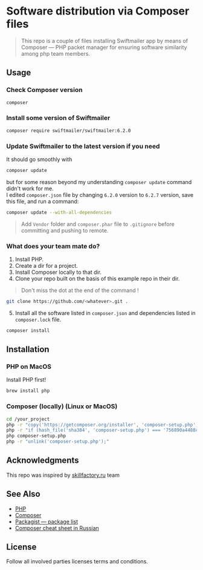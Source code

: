 # Software distribution via Composer files

> This repo is a couple of files installing Swiftmailer app by means of Composer — PHP packet manager for ensuring software similarity among php team members.   

## Usage 
### Check Composer version
```bash
composer
```
### Install some version of Swiftmailer
```bash
composer require swiftmailer/swiftmailer:6.2.0
```
### Update Swiftmailer to the latest version if you need
It should go smoothly with
```bash
composer update
```
but for some reason beyond my understanding `composer update` command didn't work for me.  
I edited `composer.json` file by changing `6.2.0` version to `6.2.7` version, save this file, and run a command:
```bash
composer update --with-all-dependencies
```
> Add `Vendor` folder and `composer.phar` file to `.gitignore` before committing and pushing to remote.   

###  What does your team mate do?
1. Install PHP.
2. Create a dir for a project.
3. Install Composer locally to that dir.
4. Clone your repo built on the basis of this example repo in their dir. 
> Don't miss the dot at the end of the command !
```bash
git clone https://github.com/<whatever>.git .
```
 5. Install all the software listed in `composer.json` and dependencies listed in `composer.lock` file.
```bash
composer install
```
## Installation
### PHP on MacOS
Install PHP first!
```bash
brew install php
```
### Composer (locally) (Linux or MacOS)
```bash
cd /your_project
php -r "copy('https://getcomposer.org/installer', 'composer-setup.php');"
php -r "if (hash_file('sha384', 'composer-setup.php') === '756890a4488ce9024fc62c56153228907f1545c228516cbf63f885e036d37e9a59d27d63f46af1d4d07ee0f76181c7d3') { echo 'Installer verified'; } else { echo 'Installer corrupt'; unlink('composer-setup.php'); } echo PHP_EOL;"
php composer-setup.php
php -r "unlink('composer-setup.php');"
```

## Acknowledgments

This repo was inspired by [skillfactory.ru](https://skillfactory.ru/devops#syllabus) team

## See Also
- [PHP](https://www.php.net/)
- [Composer](https://getcomposer.org)
- [Packagist — package list](https://packagist.org)
- [Composer cheat sheet in Russian](https://phpprofi.ru/blogs/post/52)

## License
Follow all involved parties licenses terms and conditions.